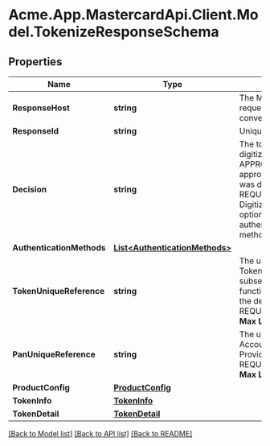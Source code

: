 # Acme.App.MastercardApi.Client.Model.TokenizeResponseSchema
## Properties

Name | Type | Description | Notes
------------ | ------------- | ------------- | -------------
**ResponseHost** | **string** | The MasterCard host that originated the request. Future calls in the same conversation may be routed to this host.   | [optional] 
**ResponseId** | **string** | Unique identifier for the response.  | [optional] 
**Decision** | **string** | The tokenization decision for this digitization request. Must be either APPROVED (Digitization request was approved), DECLINED (Digitization request was declined) OR REQUIRE_ADDITIONAL_AUTHENTICATION Digitization request was approved but optionally requires additional authentication. One or more Authentication methods may be provided).  | [optional] 
**AuthenticationMethods** | [**List&lt;AuthenticationMethods&gt;**](AuthenticationMethods.md) |  | [optional] 
**TokenUniqueReference** | **string** | The unique reference allocated to the new Token. Serves as a unique identifier for all subsequent queries or management functions relating to this Token. Provided if the decision was APPROVED or REQUIRE_ADDITIONAL_AUTHENTICATION.    __Max Length:64__  | [optional] 
**PanUniqueReference** | **string** | The unique reference allocated to the Account Primary Account Number. Provided if the decision was APPROVED or REQUIRE_ADDITIONAL_AUTHENTICATION.  __Max Length:64__  | [optional] 
**ProductConfig** | [**ProductConfig**](ProductConfig.md) |  | [optional] 
**TokenInfo** | [**TokenInfo**](TokenInfo.md) |  | [optional] 
**TokenDetail** | [**TokenDetail**](TokenDetail.md) |  | [optional] 

[[Back to Model list]](../README.md#documentation-for-models) [[Back to API list]](../README.md#documentation-for-api-endpoints) [[Back to README]](../README.md)

